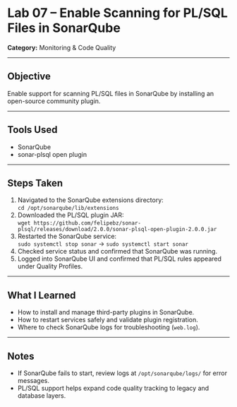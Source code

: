 # Lab 07 – Enable Scanning for PL/SQL Files in SonarQube

**Category:** Monitoring & Code Quality

---

## Objective

Enable support for scanning PL/SQL files in SonarQube by installing an open-source community plugin.

---

## Tools Used

- SonarQube
- sonar-plsql open plugin

---

## Steps Taken

1. Navigated to the SonarQube extensions directory:  
   `cd /opt/sonarqube/lib/extensions`
2. Downloaded the PL/SQL plugin JAR:  
   `wget https://github.com/felipebz/sonar-plsql/releases/download/2.0.0/sonar-plsql-open-plugin-2.0.0.jar`
3. Restarted the SonarQube service:  
   `sudo systemctl stop sonar` → `sudo systemctl start sonar`
4. Checked service status and confirmed that SonarQube was running.
5. Logged into SonarQube UI and confirmed that PL/SQL rules appeared under Quality Profiles.

---

## What I Learned

- How to install and manage third-party plugins in SonarQube.
- How to restart services safely and validate plugin registration.
- Where to check SonarQube logs for troubleshooting (`web.log`).

---

## Notes

- If SonarQube fails to start, review logs at `/opt/sonarqube/logs/` for error messages.
- PL/SQL support helps expand code quality tracking to legacy and database layers.

